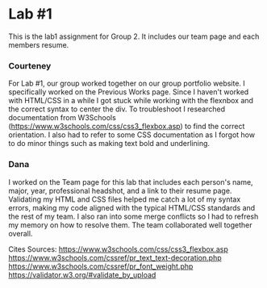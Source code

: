 # Lab #1

This is the lab1 assignment for Group 2. It includes our team page and each members resume.

### Courteney

For Lab #1, our group worked together on our group portfolio website. I specifically worked on the Previous Works page. Since I haven't worked with HTML/CSS in a while I got stuck while working with the flexnbox and the correct syntax to center the div. To troubleshoot I researched documentation from W3Schools (https://www.w3schools.com/css/css3_flexbox.asp) to find the correct orientation. I also had to refer to some CSS documentation as I forgot how to do minor things such as making text bold and underlining.

### Dana
I worked on the Team page for this lab that includes each person's name, major, year, professional headshot, and a link to their resume page. Validating my HTML and CSS files 
helped me catch a lot of my syntax errors, making my code aligned with the typical HTML/CSS standards and the rest of my team. I also ran into some merge conflicts so I had to
refresh my memory on how to resolve them. The team collaborated well together overall.

Cites Sources:
https://www.w3schools.com/css/css3_flexbox.asp
https://www.w3schools.com/cssref/pr_text_text-decoration.php
https://www.w3schools.com/cssref/pr_font_weight.php
https://validator.w3.org/#validate_by_upload
